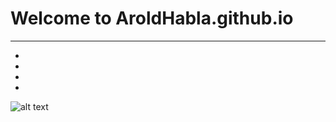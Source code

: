 # Welcome to AroldHabla.github.io
---
-
-
-
-
![alt text](https://static.wikia.nocookie.net/symbolism/images/4/43/Orange.png/revision/latest/scale-to-width-down/400?cb=20140818120046)
